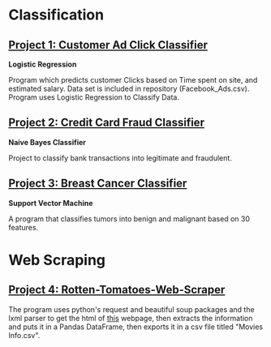 # Classification
## [Project 1: Customer Ad Click Classifier](https://github.com/alidaoui/Customer-Clicks-Classifier)
**Logistic Regression**

Program which predicts customer Clicks based on Time spent on site, and estimated salary. Data set is included in repository (Facebook_Ads.csv). Program uses Logistic Regression to Classify Data.

## [Project 2: Credit Card Fraud Classifier](https://github.com/alidaoui/Credit-Card-Fraud-Classifier)
**Naive Bayes Classifier**

Project to classify bank transactions into legitimate and fraudulent.

## [Project 3: Breast Cancer Classifier](https://github.com/alidaoui/Breast-Cancer-Classifier)
**Support Vector Machine**

A program that classifies tumors into benign and malignant based on 30 features.

# Web Scraping
## [Project 4: Rotten-Tomatoes-Web-Scraper](https://github.com/alidaoui/Rotten-Tomatoes-Web-Scraper)
The program uses python's request and beautiful soup packages and the lxml parser to get the html of [this](https://editorial.rottentomatoes.com/guide/140-essential-action-movies-to-watch-now/) webpage, then extracts the information and puts it in a Pandas DataFrame, then exports it in a csv file titled "Movies Info.csv".
